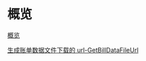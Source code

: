 # 概览

[概览](api/ubill-api/overview.md)

[生成账单数据文件下载的 url-GetBillDataFileUrl](api/ubill-api/get_bill_data_file_url.md)

